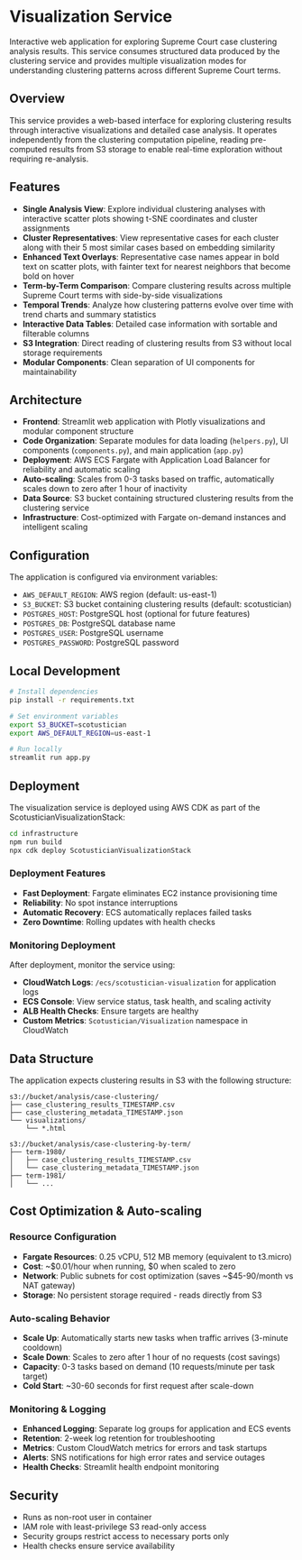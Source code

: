 # Visualization Service

Interactive web application for exploring Supreme Court case clustering analysis results. This service consumes structured data produced by the clustering service and provides multiple visualization modes for understanding clustering patterns across different Supreme Court terms.

## Overview

This service provides a web-based interface for exploring clustering results through interactive visualizations and detailed case analysis. It operates independently from the clustering computation pipeline, reading pre-computed results from S3 storage to enable real-time exploration without requiring re-analysis.

## Features

- **Single Analysis View**: Explore individual clustering analyses with interactive scatter plots showing t-SNE coordinates and cluster assignments
- **Cluster Representatives**: View representative cases for each cluster along with their 5 most similar cases based on embedding similarity
- **Enhanced Text Overlays**: Representative case names appear in bold text on scatter plots, with fainter text for nearest neighbors that become bold on hover
- **Term-by-Term Comparison**: Compare clustering results across multiple Supreme Court terms with side-by-side visualizations
- **Temporal Trends**: Analyze how clustering patterns evolve over time with trend charts and summary statistics
- **Interactive Data Tables**: Detailed case information with sortable and filterable columns
- **S3 Integration**: Direct reading of clustering results from S3 without local storage requirements
- **Modular Components**: Clean separation of UI components for maintainability

## Architecture

- **Frontend**: Streamlit web application with Plotly visualizations and modular component structure
- **Code Organization**: Separate modules for data loading (`helpers.py`), UI components (`components.py`), and main application (`app.py`)
- **Deployment**: AWS ECS Fargate with Application Load Balancer for reliability and automatic scaling
- **Auto-scaling**: Scales from 0-3 tasks based on traffic, automatically scales down to zero after 1 hour of inactivity
- **Data Source**: S3 bucket containing structured clustering results from the clustering service
- **Infrastructure**: Cost-optimized with Fargate on-demand instances and intelligent scaling

## Configuration

The application is configured via environment variables:

- `AWS_DEFAULT_REGION`: AWS region (default: us-east-1)
- `S3_BUCKET`: S3 bucket containing clustering results (default: scotustician)
- `POSTGRES_HOST`: PostgreSQL host (optional for future features)
- `POSTGRES_DB`: PostgreSQL database name
- `POSTGRES_USER`: PostgreSQL username
- `POSTGRES_PASSWORD`: PostgreSQL password

## Local Development

```bash
# Install dependencies
pip install -r requirements.txt

# Set environment variables
export S3_BUCKET=scotustician
export AWS_DEFAULT_REGION=us-east-1

# Run locally
streamlit run app.py
```

## Deployment

The visualization service is deployed using AWS CDK as part of the ScotusticianVisualizationStack:

```bash
cd infrastructure
npm run build
npx cdk deploy ScotusticianVisualizationStack
```

### Deployment Features
- **Fast Deployment**: Fargate eliminates EC2 instance provisioning time
- **Reliability**: No spot instance interruptions
- **Automatic Recovery**: ECS automatically replaces failed tasks
- **Zero Downtime**: Rolling updates with health checks

### Monitoring Deployment
After deployment, monitor the service using:
- **CloudWatch Logs**: `/ecs/scotustician-visualization` for application logs
- **ECS Console**: View service status, task health, and scaling activity  
- **ALB Health Checks**: Ensure targets are healthy
- **Custom Metrics**: `Scotustician/Visualization` namespace in CloudWatch

## Data Structure

The application expects clustering results in S3 with the following structure:

```
s3://bucket/analysis/case-clustering/
├── case_clustering_results_TIMESTAMP.csv
├── case_clustering_metadata_TIMESTAMP.json
└── visualizations/
    └── *.html

s3://bucket/analysis/case-clustering-by-term/
├── term-1980/
│   ├── case_clustering_results_TIMESTAMP.csv
│   └── case_clustering_metadata_TIMESTAMP.json
├── term-1981/
│   └── ...
```

## Cost Optimization & Auto-scaling

### Resource Configuration
- **Fargate Resources**: 0.25 vCPU, 512 MB memory (equivalent to t3.micro)
- **Cost**: ~$0.01/hour when running, $0 when scaled to zero
- **Network**: Public subnets for cost optimization (saves ~$45-90/month vs NAT gateway)
- **Storage**: No persistent storage required - reads directly from S3

### Auto-scaling Behavior
- **Scale Up**: Automatically starts new tasks when traffic arrives (3-minute cooldown)
- **Scale Down**: Scales to zero after 1 hour of no requests (cost savings)
- **Capacity**: 0-3 tasks based on demand (10 requests/minute per task target)
- **Cold Start**: ~30-60 seconds for first request after scale-down

### Monitoring & Logging
- **Enhanced Logging**: Separate log groups for application and ECS events
- **Retention**: 2-week log retention for troubleshooting
- **Metrics**: Custom CloudWatch metrics for errors and task startups
- **Alerts**: SNS notifications for high error rates and service outages
- **Health Checks**: Streamlit health endpoint monitoring

## Security

- Runs as non-root user in container
- IAM role with least-privilege S3 read-only access
- Security groups restrict access to necessary ports only
- Health checks ensure service availability